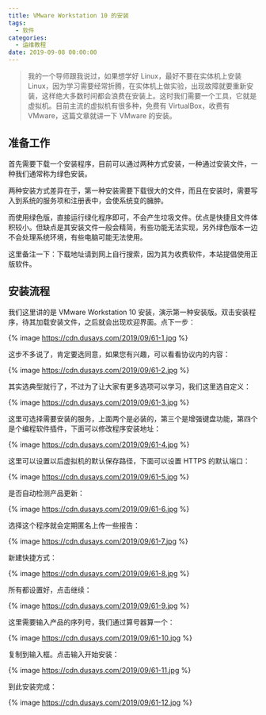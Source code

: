 ```yaml
---
title: VMware Workstation 10 的安装
tags:
  - 软件
categories:
  - 运维教程
date: 2019-09-08 00:00:00
---
```


> 我的一个导师跟我说过，如果想学好 Linux，最好不要在实体机上安装 Linux，因为学习需要经常折腾，在实体机上做实验，出现故障就要重新安装，这样绝大多数时间都会浪费在安装上。这时我们需要一个工具，它就是虚拟机。目前主流的虚拟机有很多种，免费有 VirtualBox，收费有 VMware，这篇文章就讲一下 VMware 的安装。

<!-- more -->

## 准备工作

首先需要下载一个安装程序，目前可以通过两种方式安装，一种通过安装文件，一种我们通常称为绿色安装。

两种安装方式差异在于，第一种安装需要下载很大的文件，而且在安装时，需要写入到系统的服务项和注册表中，会使系统变的臃肿。

而使用绿色版，直接运行绿化程序即可，不会产生垃圾文件。优点是快捷且文件体积较小。但缺点是其安装文件一般会精简，有些功能无法实现，另外绿色版本一边不会处理系统环境，有些电脑可能无法使用。

这里备注一下：下载地址请到网上自行搜索，因为其为收费软件，本站提倡使用正版软件。

## 安装流程

我们这里讲的是 VMware Workstation 10 安装，演示第一种安装版。双击安装程序，待其加载安装文件，之后就会出现欢迎界面。点下一步：

{% image https://cdn.dusays.com/2019/09/61-1.jpg %}

这步不多说了，肯定要选同意，如果您有兴趣，可以看看协议内的内容：

{% image https://cdn.dusays.com/2019/09/61-2.jpg %}

其实选典型就行了，不过为了让大家有更多选项可以学习，我们这里选自定义：

{% image https://cdn.dusays.com/2019/09/61-3.jpg %}

这里可选择需要安装的服务，上面两个是必装的，第三个是增强键盘功能，第四个是个编程软件插件，下面可以修改程序安装地址：

{% image https://cdn.dusays.com/2019/09/61-4.jpg %}

这里可以设置以后虚拟机的默认保存路径，下面可以设置 HTTPS 的默认端口：

{% image https://cdn.dusays.com/2019/09/61-5.jpg %}

是否自动检测产品更新：

{% image https://cdn.dusays.com/2019/09/61-6.jpg %}

选择这个程序就会定期匿名上传一些报告：

{% image https://cdn.dusays.com/2019/09/61-7.jpg %}

新建快捷方式：

{% image https://cdn.dusays.com/2019/09/61-8.jpg %}

所有都设置好，点击继续：

{% image https://cdn.dusays.com/2019/09/61-9.jpg %}

这里需要输入产品的序列号，我们通过算号器算一个：

{% image https://cdn.dusays.com/2019/09/61-10.jpg %}

复制到输入框。点击输入开始安装：

{% image https://cdn.dusays.com/2019/09/61-11.jpg %}

到此安装完成：

{% image https://cdn.dusays.com/2019/09/61-12.jpg %}
